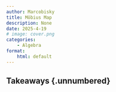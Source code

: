 ```yaml
---
author: Marcobisky
title: Möbius Map
description: None
date: 2025-4-19
# image: cover.png
categories:
    - Algebra
format: 
    html: default
---
```


## Takeaways {.unnumbered}


